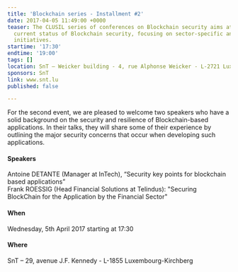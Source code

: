 ```yaml
---
title: 'Blockchain series - Installment #2'
date: 2017-04-05 11:49:00 +0000
teaser: The CLUSIL series of conferences on Blockchain security aims at surveying
  current status of Blockchain security, focusing on sector-specific and national
  initiatives.
startime: '17:30'
endtime: '19:00'
tags: []
location: SnT – Weicker building - 4, rue Alphonse Weicker - L-2721 Luxembourg
sponsors: SnT
link: www.snt.lu
published: false

---
```

For the second event, we are pleased to welcome two speakers who have a solid background on the security and resilience of Blockchain-based applications. In their talks, they will share some of their experience by outlining the major security concerns that occur when developing such applications.

#### Speakers

Antoine DETANTE (Manager at InTech), “Security key points for blockchain based applications”  
Frank ROESSIG (Head Financial Solutions at Telindus): "Securing BlockChain for the Application by the Financial Sector"

#### When

Wednesday, 5th April 2017 starting at 17:30

#### Where

SnT – 29, avenue J.F. Kennedy - L-1855 Luxembourg-Kirchberg